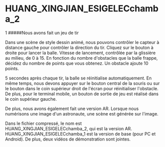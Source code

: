 # HUANG_XINGJIAN_ESIGELECchamba_2
1
#####Nous avons fait un jeu de tir

Dans une scène de style dessin animé, nous pouvons contrôler le capteur à distance gauche pour contrôler la direction du tir. Cliquez sur le bouton à droite pour lancer la balle. Vitesse de lancement, contrôlée par la glissière au milieu, de 0 à 15.
En fonction du nombre d'obstacles que la balle frappe, décidez du nombre de points que vous obtenez. Un obstacle ajoute 10 points.

5 secondes après chaque tir, la balle se réinitialise automatiquement. En même temps, nous devons appuyer sur le bouton central de la souris ou sur le bouton dans le coin supérieur droit de l'écran pour réinitialiser l'obstacle.
De plus, pour le terminal mobile, un bouton de sortie de jeu est réalisé dans le coin supérieur gauche.

De plus, nous avons également fait une version AR. Lorsque nous numérisons une image d'un astronaute, une scène est générée sur l'image.

Dans le fichier compressé, le nom est HUANG_XINGJIAN_ESIGELECchamba_2, qui est la version AR.
HUANG_XINGJIAN_ESIGELECchamba_1 est la version de base (pour PC et Android).
De plus, deux vidéos de démonstration sont jointes.

